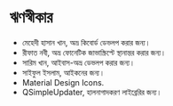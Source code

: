 # ঋণস্বীকার

- মেহেদী হাসান খান, অভ্র কিবোর্ড ডেভলপ করার জন্য।
- রীফাত নবী, অভ্র ফোনেটিক জাভাস্ক্রিপ্টে স্থানান্তর করার জন্য।
- সারিম খান, আইবাস-অভ্র ডেভলপ করার জন্য। 
- সাইফুল ইসলাম, আইকনের জন্য।
- Material Design Icons.
- QSimpleUpdater, হালনাগাদকরণ লাইব্রেরির জন্য।

